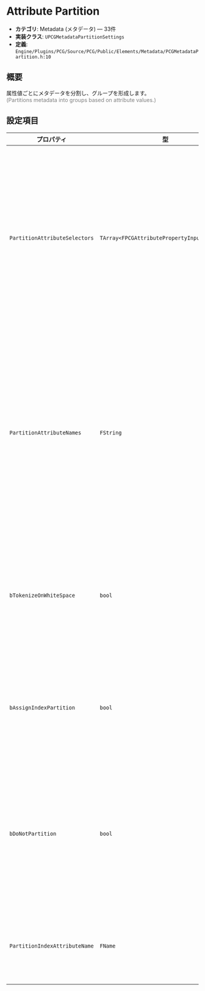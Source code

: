 # Attribute Partition

- **カテゴリ**: Metadata (メタデータ) — 33件
- **実装クラス**: `UPCGMetadataPartitionSettings`
- **定義**: `Engine/Plugins/PCG/Source/PCG/Public/Elements/Metadata/PCGMetadataPartition.h:10`

## 概要

属性値ごとにメタデータを分割し、グループを形成します。<br><span style='color:gray'>(Partitions metadata into groups based on attribute values.)</span>

## 設定項目


| プロパティ | 型 | 初期値 | 説明 |
| --- | --- | --- | --- |
| `PartitionAttributeSelectors` | `TArray<FPCGAttributePropertyInputSelector>` | `{FPCGAttributePropertyInputSelector()}` | 入力データをグループ分けする際のキー属性群。複数指定すると複合キーになります。 |
| `PartitionAttributeNames` | `FString` | なし | 旧来の文字列表現。互換性維持のために残っており、新規ではセレクタの使用が推奨です。 |
| `bTokenizeOnWhiteSpace` | `bool` | `false` | 文字列属性を空白で分割し、複数キーとして扱います。 |
| `bAssignIndexPartition` | `bool` | `false` | 各グループにインデックス属性を追加します。 |
| `bDoNotPartition` | `bool` | `true` | 実際の分割を行わず、インデックス属性だけを元データへ付与します。 |
| `PartitionIndexAttributeName` | `FName` | `TEXT("PartitionIndex")` | 付与するインデックス属性の名称。 |
